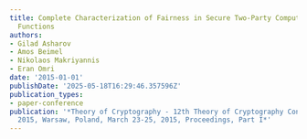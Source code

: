 ```yaml
---
title: Complete Characterization of Fairness in Secure Two-Party Computation of Boolean
  Functions
authors:
- Gilad Asharov
- Amos Beimel
- Nikolaos Makriyannis
- Eran Omri
date: '2015-01-01'
publishDate: '2025-05-18T16:29:46.357596Z'
publication_types:
- paper-conference
publication: '*Theory of Cryptography - 12th Theory of Cryptography Conference, TCC
  2015, Warsaw, Poland, March 23-25, 2015, Proceedings, Part I*'
---
```

